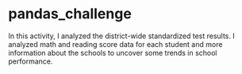# pandas_challenge

In this activity, I analyzed the district-wide standardized test results. I analyzed math and reading score data for each student and more information about the schools to uncover some trends in school performance.
